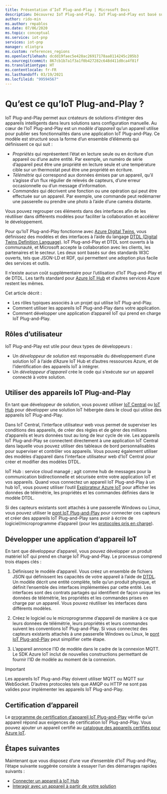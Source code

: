 ```yaml
---
title: Présentation d’IoT Plug-and-Play | Microsoft Docs
description: Découvrez IoT Plug-and-Play. IoT Plug-and-Play est basé sur un langage de modélisation ouvert qui permet aux appareils IoT intelligents de déclarer leurs fonctionnalités. Les appareils IoT présentent cette déclaration, appelée modèle d’appareil, lorsqu’ils se connectent aux solutions cloud. La solution cloud peut ensuite comprendre automatiquement l’appareil et commencer à interagir avec lui, tout cela sans écrire de code.
author: rido-min
ms.author: rmpablos
ms.date: 07/06/2020
ms.topic: conceptual
ms.service: iot-pnp
services: iot-pnp
manager: eliotgra
ms.custom: references_regions
ms.openlocfilehash: dcdd19faec5e428ac26917178aa8114245c205b3
ms.sourcegitcommit: 867cb1b7a1f3a1f0b427282c648d411d0ca4f81f
ms.translationtype: HT
ms.contentlocale: fr-FR
ms.lasthandoff: 03/19/2021
ms.locfileid: "99594567"
---
```

# <a name="what-is-iot-plug-and-play"></a>Qu’est ce qu’IoT Plug-and-Play ?

IoT Plug-and-Play permet aux créateurs de solutions d’intégrer des appareils intelligents dans leurs solutions sans configuration manuelle. Au cœur de l’IoT Plug-and-Play est un _modèle d’appareil_ qu’un appareil utilise pour publier ses fonctionnalités dans une application IoT Plug-and-Play. Ce modèle est structuré sous la forme d’un ensemble d’éléments qui définissent ce qui suit :

- _Propriétés_ qui représentent l’état en lecture seule ou en écriture d’un appareil ou d’une autre entité. Par exemple, un numéro de série d’appareil peut être une propriété en lecture seule et une température cible sur un thermostat peut être une propriété en écriture.
- _Télémétrie_ qui correspond aux données émises par un appareil, qu’il s’agisse d’un flux régulier de relevés de capteurs, d’une erreur occasionnelle ou d’un message d’information.
- _Commandes_ qui décrivent une fonction ou une opération qui peut être effectuée sur un appareil. Par exemple, une commande peut redémarrer une passerelle ou prendre une photo à l’aide d’une caméra distante.

Vous pouvez regrouper ces éléments dans des interfaces afin de les réutiliser dans différents modèles pour faciliter la collaboration et accélérer le développement.

Pour qu’IoT Plug-and-Play fonctionne avec [Azure Digital Twins](../digital-twins/overview.md), vous définissez des modèles et des interfaces à l’aide du langage [DTDL (Digital Twins Definition Language)](https://github.com/Azure/opendigitaltwins-dtdl). IoT Plug-and-Play et DTDL sont ouverts à la communauté, et Microsoft accepte la collaboration avec les clients, les partenaires et le secteur. Les deux sont basés sur des standards W3C ouverts, tels que JSON-LD et RDF, qui permettent une adoption plus facile des services et outils.

Il n’existe aucun coût supplémentaire pour l’utilisation d’IoT Plug-and-Play et de DTDL. Les tarifs standard pour [Azure IoT Hub](../iot-hub/about-iot-hub.md) et d’autres services Azure restent les mêmes.

Cet article décrit :

- Les rôles typiques associés à un projet qui utilise IoT Plug-and-Play.
- Comment utiliser les appareils IoT Plug-and-Play dans votre application.
- Comment développer une application d’appareil IoT qui prend en charge IoT Plug-and-Play.

## <a name="user-roles"></a>Rôles d’utilisateur

IoT Plug-and-Play est utile pour deux types de développeurs :

- Un _développeur de solution_ est responsable du développement d’une solution IoT à l’aide d’Azure IoT Hub et d’autres ressources Azure, et de l’identification des appareils IoT à intégrer.
- Un _développeur d’appareil_ crée le code qui s’exécute sur un appareil connecté à votre solution.

## <a name="use-iot-plug-and-play-devices"></a>Utiliser des appareils IoT Plug-and-Play

En tant que développeur de solution, vous pouvez utiliser [IoT Central](../iot-central/core/overview-iot-central.md) ou [IoT Hub](../iot-hub/about-iot-hub.md) pour développer une solution IoT hébergée dans le cloud qui utilise des appareils IoT Plug-and-Play.

Dans IoT Central, l’interface utilisateur web vous permet de superviser les conditions des appareils, de créer des règles et de gérer des millions d’appareils et leurs données tout au long de leur cycle de vie. Les appareils IoT Plug-and-Play se connectent directement à une application IoT Central dans laquelle vous pouvez utiliser des tableaux de bord personnalisables pour superviser et contrôler vos appareils. Vous pouvez également utiliser des modèles d’appareil dans l’interface utilisateur web d’IoT Central pour créer et modifier des modèles DTDL.

IoT Hub : service cloud managé ; agit comme hub de messages pour la communication bidirectionnelle et sécurisée entre votre application IoT et vos appareils. Quand vous connectez un appareil IoT Plug-and-Play à un hub IoT, vous pouvez utiliser l’outil [Explorateur Azure IoT](./howto-use-iot-explorer.md) pour afficher les données de télémétrie, les propriétés et les commandes définies dans le modèle DTDL.

Si des capteurs existants sont attachés à une passerelle Windows ou Linux, vous pouvez utiliser le [pont IoT Plug-and-Play](./concepts-iot-pnp-bridge.md) pour connecter ces capteurs et créer des appareils IoT Plug-and-Play sans avoir à écrire de logiciel/microprogramme d’appareil (pour les [protocoles pris en charge](./concepts-iot-pnp-bridge.md#supported-protocols-and-sensors)).

## <a name="develop-an-iot-device-application"></a>Développer une application d’appareil IoT

En tant que développeur d’appareil, vous pouvez développer un produit matériel IoT qui prend en charge IoT Plug-and-Play. Le processus comprend trois étapes clés :

1. Définissez le modèle d’appareil. Vous créez un ensemble de fichiers JSON qui définissent les capacités de votre appareil à l’aide de [DTDL](https://github.com/Azure/opendigitaltwins-dtdl). Un modèle décrit une entité complète, telle qu’un produit physique, et définit l’ensemble des interfaces implémentées par cette entité. Les interfaces sont des contrats partagés qui identifient de façon unique les données de télémétrie, les propriétés et les commandes prises en charge par un appareil. Vous pouvez réutiliser les interfaces dans différents modèles.

1. Créez le logiciel ou le microprogramme d’appareil de manière à ce que leurs données de télémétrie, leurs propriétés et leurs commandes suivent les conventions IoT Plug-and-Play. Si vous connectez des capteurs existants attachés à une passerelle Windows ou Linux, le [pont IoT Plug-and-Play](./concepts-iot-pnp-bridge.md) peut simplifier cette étape.

1. L’appareil annonce l’ID de modèle dans le cadre de la connexion MQTT. Le SDK Azure IoT inclut de nouvelles constructions permettant de fournir l’ID de modèle au moment de la connexion.

> [!Important]
> Les appareils IoT Plug-and-Play doivent utiliser MQTT ou MQTT sur WebSocket. D’autres protocoles tels que AMQP ou HTTP ne sont pas valides pour implémenter les appareils IoT Plug-and-Play.

## <a name="device-certification"></a>Certification d’appareil

Le [programme de certification d’appareil IoT Plug-and-Play](howto-certify-device.md) vérifie qu’un appareil répond aux exigences de certification IoT Plug-and-Play. Vous pouvez ajouter un appareil certifié au [catalogue des appareils certifiés pour Azure IoT](https://aka.ms/devicecatalog).

## <a name="next-steps"></a>Étapes suivantes

Maintenant que vous disposez d’une vue d’ensemble d’IoT Plug-and-Play, l’étape suivante suggérée consiste à essayer l’un des démarrages rapides suivants :

- [Connecter un appareil à IoT Hub](./quickstart-connect-device.md)
- [Interagir avec un appareil à partir de votre solution](./quickstart-service.md)
